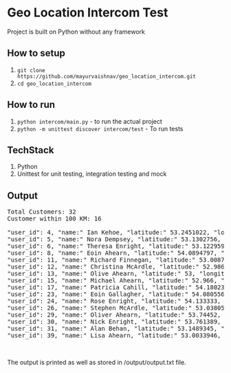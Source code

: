 # Geo Location Intercom Test

Project is built on Python without any framework

## How to setup
1. `git clone https://github.com/mayurvaishnav/geo_location_intercom.git`
2. `cd geo_location_intercom`


## How to run
1. `python intercom/main.py` - to run the actual project
2. `python -m unittest discover intercom/test` - To run tests

## TechStack
1. Python
2. Unittest for unit testing, integration testing and mock

## Output
<pre>
Total Customers: 32
Customer within 100 KM: 16

"user_id": 4, "name:" Ian Kehoe, "latitude:" 53.2451022, "longitude:" -6.238335
"user_id": 5, "name:" Nora Dempsey, "latitude:" 53.1302756, "longitude:" -6.2397222
"user_id": 6, "name:" Theresa Enright, "latitude:" 53.1229599, "longitude:" -6.2705202
"user_id": 8, "name:" Eoin Ahearn, "latitude:" 54.0894797, "longitude:" -6.18671
"user_id": 11, "name:" Richard Finnegan, "latitude:" 53.008769, "longitude:" -6.1056711
"user_id": 12, "name:" Christina McArdle, "latitude:" 52.986375, "longitude:" -6.043701
"user_id": 13, "name:" Olive Ahearn, "latitude:" 53, "longitude:" -7
"user_id": 15, "name:" Michael Ahearn, "latitude:" 52.966, "longitude:" -6.463
"user_id": 17, "name:" Patricia Cahill, "latitude:" 54.180238, "longitude:" -5.920898
"user_id": 23, "name:" Eoin Gallagher, "latitude:" 54.080556, "longitude:" -6.361944
"user_id": 24, "name:" Rose Enright, "latitude:" 54.133333, "longitude:" -6.433333
"user_id": 26, "name:" Stephen McArdle, "latitude:" 53.038056, "longitude:" -7.653889
"user_id": 29, "name:" Oliver Ahearn, "latitude:" 53.74452, "longitude:" -7.11167
"user_id": 30, "name:" Nick Enright, "latitude:" 53.761389, "longitude:" -7.2875
"user_id": 31, "name:" Alan Behan, "latitude:" 53.1489345, "longitude:" -6.8422408
"user_id": 39, "name:" Lisa Ahearn, "latitude:" 53.0033946, "longitude:" -6.3877505


</pre>

The output is printed as well as stored in /output/output.txt file.